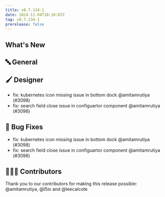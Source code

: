 ```yaml
---
title: v0.7.134-1
date: 2024-11-04T18:10:07Z
tag: v0.7.134-1
prerelease: false
---
```


## What's New
## 🔤 General
## 🖌️ Designer

- fix: kubernetes icon missing issue in bottom dock @amitamrutiya (#3098)
- fix: search field close issue in configuartor component @amitamrutiya (#3096)

## 🐛 Bug Fixes

- fix: kubernetes icon missing issue in bottom dock @amitamrutiya (#3098)
- fix: search field close issue in configuartor component @amitamrutiya (#3096)

## 👨🏽‍💻 Contributors

Thank you to our contributors for making this release possible:
@amitamrutiya, @l5io and @leecalcote
